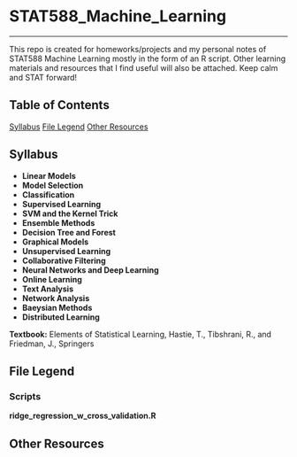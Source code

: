 # STAT588_Machine_Learning
---    

This repo is created for homeworks/projects and my personal notes of STAT588 Machine Learning mostly in the form of an R script. Other learning materials and resources that I find useful will also be attached. Keep calm and STAT forward! 

## Table of Contents

[Syllabus](#syllabus)
[File Legend](#files)
[Other Resources](#resources)  

## Syllabus<a name="syllabus"></a>
* **Linear Models**
* **Model Selection**
* **Classification**
* **Supervised Learning**
* **SVM and the Kernel Trick**
* **Ensemble Methods**
* **Decision Tree and Forest**
* **Graphical Models**
* **Unsupervised Learning**
* **Collaborative Filtering**
* **Neural Networks and Deep Learning**
* **Online Learning**
* **Text Analysis**
* **Network Analysis**
* **Baeysian Methods**
* **Distributed Learning**

**Textbook:** Elements of Statistical Learning, Hastie, T., Tibshrani, R., and Friedman, J., Springers

## File Legend<a name="files"></a>
### Scripts
**ridge_regression_w_cross_validation.R**  


## Other Resources <a name="resources"></a>


